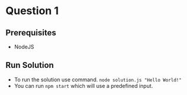 # Question 1

## Prerequisites

* NodeJS

## Run Solution

* To run the solution use command. `node solution.js "Hello World!"`
* You can run `npm start` which will use a predefined input.